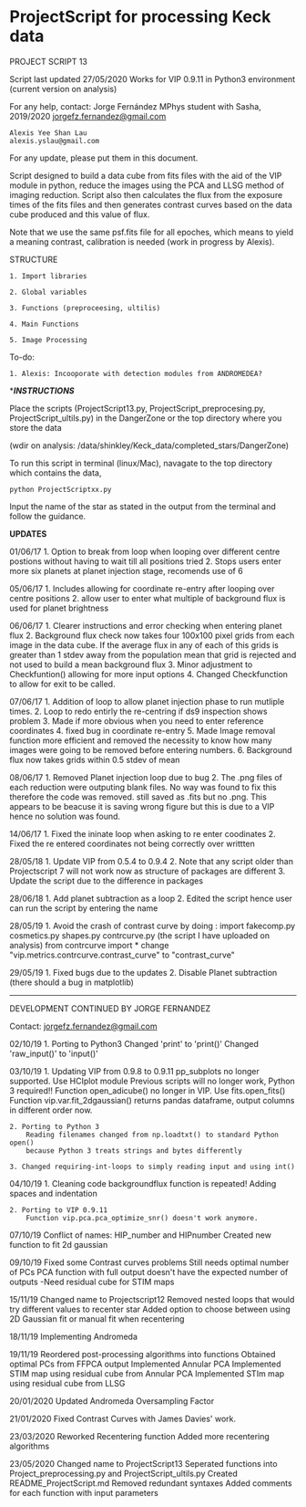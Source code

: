 # ProjectScript for processing Keck data

PROJECT SCRIPT 13

Script last updated 27/05/2020
Works for VIP 0.9.11 in Python3 environment (current version on analysis)

For any help, contact:
	Jorge Fernández
	MPhys student with Sasha, 2019/2020
	jorgefz.fernandez@gmail.com

	Alexis Yee Shan Lau
	alexis.yslau@gmail.com

For any update, please put them in this document. 

Script designed to build a data cube from fits files with the aid of the VIP module
in python, reduce the images using the PCA and LLSG method of imaging reduction. 
Script also then calculates the flux from the exposure times of the fits files and 
then generates contrast curves based on the data cube produced and this value of flux.

Note that we use the same psf.fits file for all epoches, which means to yield a meaning contrast, calibration is needed (work in progress by Alexis). 

STRUCTURE

	1. Import libraries 
	
	2. Global variables
	
	3. Functions (preproceesing, ultilis)

	4. Main Functions

	5. Image Processing

To-do:

	1. Alexis: Incooporate with detection modules from ANDROMEDEA? 

************************************INSTRUCTIONS***********************************

Place the scripts (ProjectScript13.py, ProjectScript_preprocesing.py, ProjectScript_ultils.py)
in the DangerZone or the top directory where you store the data

(wdir on analysis: /data/shinkley/Keck_data/completed_stars/DangerZone)

To run this script in terminal (linux/Mac), navagate to the top directory which contains the data, 

	python ProjectScriptxx.py

Input the name of the star as stated in the output from the terminal and follow the guidance.

**************************************UPDATES**************************************

01/06/17
	1. Option to break from loop when looping over different centre postions without
	   having to wait till all positions tried
	2. Stops users enter more six planets at planet injection stage, recomends use of 6
	
05/06/17
	1. Includes allowing for coordinate re-entry after looping over centre positions
	2. allow user to enter what multiple of background flux is used for planet brightness

06/06/17
	1. Clearer instructions and error checking when entering planet flux
	2. Background flux check now takes four 100x100 pixel grids from each image in the 
	   data cube. If the average flux in any of each of this grids is greater than 1 stdev
	   away from the population mean that grid is rejected and not used to build a mean
	   background flux
	3. Minor adjustment to Checkfuntion() allowing for more input options
	4. Changed Checkfunction to allow for exit to be called.	

07/06/17
	1. Addition of loop to allow planet injection phase to run mutliple times.
	2. Loop to redo entirly the re-centring if ds9 inspection shows problem
	3. Made if more obvious when you need to enter reference coordinates
	4. fixed bug in coordinate re-entry
	5. Made Image removal function more efficient and removed the necessity to know how many
	   images were going to be removed before entering numbers.
	6. Background flux now takes grids within 0.5 stdev of mean

08/06/17
	1. Removed Planet injection loop due to bug
	2. The .png files of each reduction were outputing blank files. No way was found to 
	   fix this therefore the code was removed. still saved as .fits but no .png.
	   This appears to be beacuse it is saving wrong figure but this is due to a VIP
	   hence no solution was found.

14/06/17
	1. Fixed the ininate loop when asking to re enter coodinates
	2. Fixed the re entered coordinates not being correctly over writtten

28/05/18
	1. Update VIP from 0.5.4 to 0.9.4
	2. Note that any script older than Projectscript 7 will not work now as structure of packages are different 
	3. Update the script due to the difference in packages

28/06/18 
	1. Add planet subtraction as a loop
	2. Edited the script hence user can run the script by entering the name

28/05/19 
	1. Avoid the crash of contrast curve by doing : 
		import fakecomp.py cosmetics.py shapes.py contrcurve.py (the script I have uploaded on analysis)
		from contrcurve import *
		change "vip.metrics.contrcurve.contrast_curve" to "contrast_curve"

29/05/19 
	1. Fixed bugs due to the updates
	2. Disable Planet subtraction (there should a bug in matplotlib)


----------------------------------------

DEVELOPMENT CONTINUED BY JORGE FERNANDEZ

Contact: jorgefz.fernandez@gmail.com


02/10/19
	1. Porting to Python3
		Changed 'print' to 'print()'
		Changed 'raw_input()' to 'input()'
	
03/10/19
	1. Updating VIP from 0.9.8 to 0.9.11
		pp_subplots no longer supported. Use HCIplot module
		Previous scripts will no longer work, Python 3 required!!
		Function open_adicube() no longer in VIP. Use fits.open_fits()
		Function vip.var.fit_2dgaussian() returns pandas dataframe, 
			output columns in different order now.
		
	2. Porting to Python 3
		Reading filenames changed from np.loadtxt() to standard Python open()
		because Python 3 treats strings and bytes differently
	
	3. Changed requiring-int-loops to simply reading input and using int()
	
04/10/19
	1. Cleaning code
		backgroundflux function is repeated!
		Adding spaces and indentation
		
	2. Porting to VIP 0.9.11
		Function vip.pca.pca_optimize_snr() doesn't work anymore.
		
07/10/19
	Conflict of names: HIP_number and HIPnumber
	Created new function to fit 2d gaussian

09/10/19
	Fixed some Contrast curves problems 
		Still needs optimal number of PCs
	PCA function with full output doesn't have the expected number of outputs
		-Need residual cube for STIM maps
		
15/11/19
	Changed name to Projectscript12
	Removed nested loops that would try different values to recenter star
	Added option to choose between using 2D Gaussian fit or manual fit when recentering
	
18/11/19
	Implementing Andromeda

19/11/19
	Reordered post-processing algorithms into functions
	Obtained optimal PCs from FFPCA output
	Implemented Annular PCA
	Implemented STIM map using residual cube from Annular PCA
	Implemented STIm map using residual cube from LLSG

20/01/2020
	Updated Andromeda Oversampling Factor

21/01/2020
	Fixed Contrast Curves with James Davies' work.

23/03/2020
	Reworked Recentering function
	Added more recentering algorithms

23/05/2020
	Changed name to ProjectScript13
	Seperated functions into Project_preprocessing.py and ProjectScript_ultils.py
	Created README_ProjectScript.md
	Removed redundant syntaxes
	Added comments for each function with input parameters

